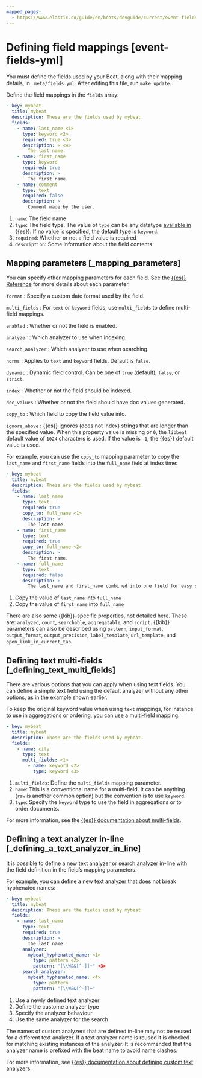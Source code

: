 ```yaml
---
mapped_pages:
  - https://www.elastic.co/guide/en/beats/devguide/current/event-fields-yml.html
---
```


# Defining field mappings [event-fields-yml]

You must define the fields used by your Beat, along with their mapping details, in `_meta/fields.yml`. After editing this file, run `make update`.

Define the field mappings in the `fields` array:

```yaml
- key: mybeat
  title: mybeat
  description: These are the fields used by mybeat.
  fields:
    - name: last_name <1>
      type: keyword <2>
      required: true <3>
      description: > <4>
        The last name.
    - name: first_name
      type: keyword
      required: true
      description: >
        The first name.
    - name: comment
      type: text
      required: false
      description: >
        Comment made by the user.
```

1. `name`: The field name
2. `type`: The field type. The value of `type` can be any datatype [available in {{es}}](elasticsearch://reference/elasticsearch/mapping-reference/field-data-types.md). If no value is specified, the default type is `keyword`.
3. `required`: Whether or not a field value is required
4. `description`: Some information about the field contents


## Mapping parameters [_mapping_parameters]

You can specify other mapping parameters for each field. See the [{{es}} Reference](elasticsearch://reference/elasticsearch/mapping-reference/mapping-parameters.md) for more details about each parameter.

`format`
:   Specify a custom date format used by the field.

`multi_fields`
:   For `text` or `keyword` fields, use `multi_fields` to define multi-field mappings.

`enabled`
:   Whether or not the field is enabled.

`analyzer`
:   Which analyzer to use when indexing.

`search_analyzer`
:   Which analyzer to use when searching.

`norms`
:   Applies to `text` and `keyword` fields. Default is `false`.

`dynamic`
:   Dynamic field control. Can be one of `true` (default), `false`, or `strict`.

`index`
:   Whether or not the field should be indexed.

`doc_values`
:   Whether or not the field should have doc values generated.

`copy_to`
:   Which field to copy the field value into.

`ignore_above`
:   {{es}} ignores (does not index) strings that are longer than the specified value. When this property value is missing or `0`, the `libbeat` default value of `1024` characters is used. If the value is `-1`, the {{es}} default value is used.

For example, you can use the `copy_to` mapping parameter to copy the `last_name` and `first_name` fields into the `full_name` field at index time:

```yaml
- key: mybeat
  title: mybeat
  description: These are the fields used by mybeat.
  fields:
    - name: last_name
      type: text
      required: true
      copy_to: full_name <1>
      description: >
        The last name.
    - name: first_name
      type: text
      required: true
      copy_to: full_name <2>
      description: >
        The first name.
    - name: full_name
      type: text
      required: false
      description: >
        The last_name and first_name combined into one field for easy searchability.
```

1. Copy the value of `last_name` into `full_name`
2. Copy the value of `first_name` into `full_name`


There are also some {{kib}}-specific properties, not detailed here. These are: `analyzed`, `count`, `searchable`, `aggregatable`, and `script`. {{kib}} parameters can also be described using `pattern`, `input_format`, `output_format`, `output_precision`, `label_template`, `url_template`, and `open_link_in_current_tab`.


## Defining text multi-fields [_defining_text_multi_fields]

There are various options that you can apply when using text fields. You can define a simple text field using the default analyzer without any other options, as in the example shown earlier.

To keep the original keyword value when using `text` mappings, for instance to use in aggregations or ordering, you can use a multi-field mapping:

```yaml
- key: mybeat
  title: mybeat
  description: These are the fields used by mybeat.
  fields:
    - name: city
      type: text
      multi_fields: <1>
        - name: keyword <2>
          type: keyword <3>
```

1. `multi_fields`: Define the `multi_fields` mapping parameter.
2. `name`: This is a conventional name for a multi-field. It can be anything (`raw` is another common option) but the convention is to use `keyword`.
3. `type`: Specify the `keyword` type to use the field in aggregations or to order documents.


For more information, see the [{{es}} documentation about multi-fields](elasticsearch://reference/elasticsearch/mapping-reference/multi-fields.md).


## Defining a text analyzer in-line [_defining_a_text_analyzer_in_line]

It is possible to define a new text analyzer or search analyzer in-line with the field definition in the field’s mapping parameters.

For example, you can define a new text analyzer that does not break hyphenated names:

```yaml
- key: mybeat
  title: mybeat
  description: These are the fields used by mybeat.
  fields:
    - name: last_name
      type: text
      required: true
      description: >
        The last name.
      analyzer:
        mybeat_hyphenated_name: <1>
          type: pattern <2>
          pattern: "[\\W&&[^-]]+" <3>
      search_analyzer:
        mybeat_hyphenated_name: <4>
          type: pattern
          pattern: "[\\W&&[^-]]+"
```

1. Use a newly defined text analyzer
2. Define the custome analyzer type
3. Specify the analyzer behaviour
4. Use the same analyzer for the search


The names of custom analyzers that are defined in-line may not be reused for a different text analyzer. If a text analyzer name is reused it is checked for matching existing instances of the analyzer. It is recommended that the analyzer name is prefixed with the beat name to avoid name clashes.

For more information, see [{{es}} documentation about defining custom text analyzers](docs-content://manage-data/data-store/text-analysis/create-custom-analyzer.md).


